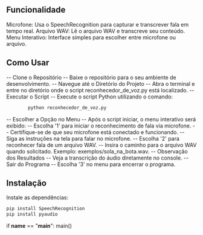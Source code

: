 ## Funcionalidade
Microfone: Usa o SpeechRecognition para capturar e transcrever fala em tempo real.
Arquivo WAV: Lê o arquivo WAV e transcreve seu conteúdo.
Menu Interativo: Interface simples para escolher entre microfone ou arquivo.
    
## Como Usar

-- Clone o Repositório
-- Baixe o repositório para o seu ambiente de desenvolvimento.
-- Navegue até o Diretório do Projeto
-- Abra o terminal e entre no diretório onde o script reconhecedor_de_voz.py está localizado.
-- Executar o Script
-- Execute o script Python utilizando o comando:
```python
        python reconhecedor_de_voz.py
```
-- Escolher a Opção no Menu
-- Após o script iniciar, o menu interativo será exibido:
-- Escolha '1' para iniciar o reconhecimento de fala via microfone.
-- Certifique-se de que seu microfone está conectado e funcionando.
-- Siga as instruções na tela para falar no microfone.
-- Escolha '2' para reconhecer fala de um arquivo WAV.
-- Insira o caminho para o arquivo WAV quando solicitado. Exemplo: exemplos/sola_na_bota.wav.
--  Observação dos Resultados
-- Veja a transcrição do áudio diretamente no console.
-- Sair do Programa
-- Escolha '3' no menu para encerrar o programa.

## Instalação

Instale as dependências:
```python
pip install SpeechRecognition
pip install pyaudio
```

if __name__ == "__main__":
    main()
